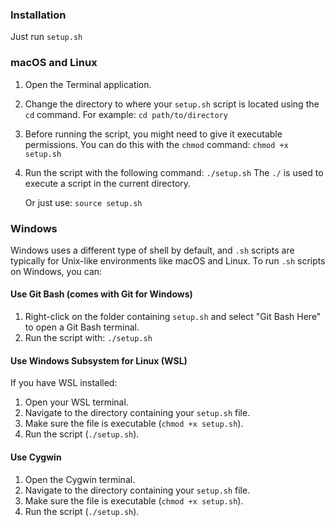 ### Installation

Just run `setup.sh`

### macOS and Linux

1. Open the Terminal application.
2. Change the directory to where your `setup.sh` script is located using the `cd` command. For example: `cd path/to/directory`
3. Before running the script, you might need to give it executable permissions. You can do this with the `chmod` command: `chmod +x setup.sh`
4. Run the script with the following command: `./setup.sh`
   The `./` is used to execute a script in the current directory.
   
   Or just use:
   `source setup.sh`

### Windows

Windows uses a different type of shell by default, and `.sh` scripts are typically for Unix-like environments like macOS and Linux. To run `.sh` scripts on Windows, you can:

#### Use Git Bash (comes with Git for Windows)

1. Right-click on the folder containing `setup.sh` and select "Git Bash Here" to open a Git Bash terminal.
2. Run the script with: `./setup.sh`

#### Use Windows Subsystem for Linux (WSL)

If you have WSL installed:

1. Open your WSL terminal.
2. Navigate to the directory containing your `setup.sh` file.
3. Make sure the file is executable (`chmod +x setup.sh`).
4. Run the script (`./setup.sh`).

#### Use Cygwin

1. Open the Cygwin terminal.
2. Navigate to the directory containing your `setup.sh` file.
3. Make sure the file is executable (`chmod +x setup.sh`).
4. Run the script (`./setup.sh`).
